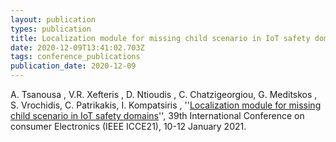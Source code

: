 ```yaml
---
layout: publication
types: publication
title: Localization module for missing child scenario in IoT safety domains
date: 2020-12-09T13:41:02.703Z
tags: conference_publications
publication_date: 2020-12-09
---
```

Α. Tsanousa , V.R. Xefteris , D. Ntioudis ,  C. Chatzigeorgiou, G. Meditskos , S. Vrochidis, C. Patrikakis, I. Kompatsiris , ''[Localization module for missing child scenario in IoT safety domains](https://zenodo.org/record/4319809#.YCEtQsBS9PY)'', 39th International Conference on consumer Electronics (IEEE ICCE21), 10-12 January 2021.
